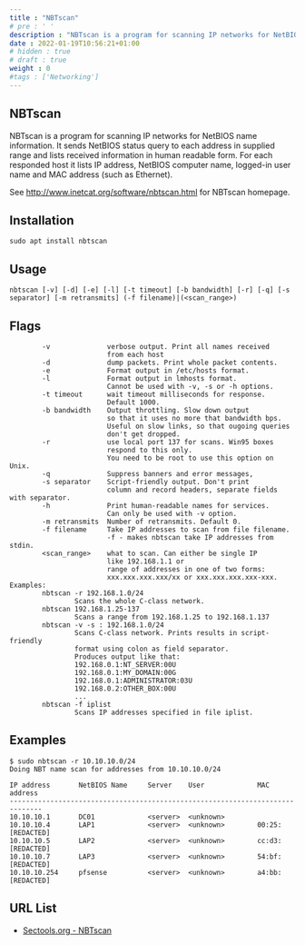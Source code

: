 ```yaml
---
title : "NBTscan"
# pre : ' '
description : "NBTscan is a program for scanning IP networks for NetBIOS name information."
date : 2022-01-19T10:56:21+01:00
# hidden : true
# draft : true
weight : 0
#tags : ['Networking']
---
```


## NBTscan

NBTscan is a program for scanning IP networks for NetBIOS name information. It sends NetBIOS status query to each address in supplied range and lists received information in human readable form. For each responded host it lists IP address, NetBIOS computer name, logged-in user name and MAC address (such as Ethernet).

See <http://www.inetcat.org/software/nbtscan.html> for NBTscan homepage.

## Installation

```plain
sudo apt install nbtscan
```

## Usage

```plain
nbtscan [-v] [-d] [-e] [-l] [-t timeout] [-b bandwidth] [-r] [-q] [-s separator] [-m retransmits] (-f filename)|(<scan_range>) 
```

## Flags

```plain
        -v              verbose output. Print all names received
                        from each host
        -d              dump packets. Print whole packet contents.
        -e              Format output in /etc/hosts format.
        -l              Format output in lmhosts format.
                        Cannot be used with -v, -s or -h options.
        -t timeout      wait timeout milliseconds for response.
                        Default 1000.
        -b bandwidth    Output throttling. Slow down output
                        so that it uses no more that bandwidth bps.
                        Useful on slow links, so that ougoing queries
                        don't get dropped.
        -r              use local port 137 for scans. Win95 boxes
                        respond to this only.
                        You need to be root to use this option on Unix.
        -q              Suppress banners and error messages,
        -s separator    Script-friendly output. Don't print
                        column and record headers, separate fields with separator.
        -h              Print human-readable names for services.
                        Can only be used with -v option.
        -m retransmits  Number of retransmits. Default 0.
        -f filename     Take IP addresses to scan from file filename.
                        -f - makes nbtscan take IP addresses from stdin.
        <scan_range>    what to scan. Can either be single IP
                        like 192.168.1.1 or
                        range of addresses in one of two forms: 
                        xxx.xxx.xxx.xxx/xx or xxx.xxx.xxx.xxx-xxx.
Examples:
        nbtscan -r 192.168.1.0/24
                Scans the whole C-class network.
        nbtscan 192.168.1.25-137
                Scans a range from 192.168.1.25 to 192.168.1.137
        nbtscan -v -s : 192.168.1.0/24
                Scans C-class network. Prints results in script-friendly
                format using colon as field separator.
                Produces output like that:
                192.168.0.1:NT_SERVER:00U
                192.168.0.1:MY_DOMAIN:00G
                192.168.0.1:ADMINISTRATOR:03U
                192.168.0.2:OTHER_BOX:00U
                ...
        nbtscan -f iplist
                Scans IP addresses specified in file iplist.
```

## Examples

```plain
$ sudo nbtscan -r 10.10.10.0/24
Doing NBT name scan for addresses from 10.10.10.0/24

IP address       NetBIOS Name     Server    User             MAC address      
------------------------------------------------------------------------------
10.10.10.1       DC01             <server>  <unknown>        
10.10.10.4       LAP1             <server>  <unknown>        00:25:[REDACTED]
10.10.10.5       LAP2             <server>  <unknown>        cc:d3:[REDACTED]
10.10.10.7       LAP3             <server>  <unknown>        54:bf:[REDACTED]
10.10.10.254     pfsense          <server>  <unknown>        a4:bb:[REDACTED]
```

## URL List

- [Sectools.org - NBTscan](https://sectools.org/tool/nbtscan/)
